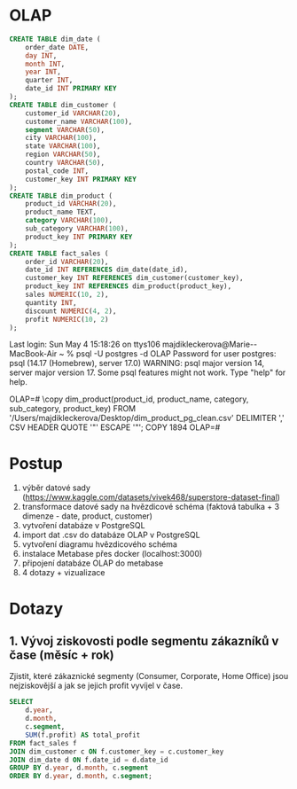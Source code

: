 # OLAP

```sql
CREATE TABLE dim_date (
    order_date DATE,
    day INT,
    month INT,
    year INT,
    quarter INT,
	date_id INT PRIMARY KEY
);
CREATE TABLE dim_customer (
    customer_id VARCHAR(20),
    customer_name VARCHAR(100),
    segment VARCHAR(50),
    city VARCHAR(100),
    state VARCHAR(100),
    region VARCHAR(50),
    country VARCHAR(50),
    postal_code INT,
	customer_key INT PRIMARY KEY
);
CREATE TABLE dim_product (
    product_id VARCHAR(20),
    product_name TEXT,
    category VARCHAR(100),
    sub_category VARCHAR(100),
	product_key INT PRIMARY KEY
);
CREATE TABLE fact_sales (
    order_id VARCHAR(20),
    date_id INT REFERENCES dim_date(date_id),
    customer_key INT REFERENCES dim_customer(customer_key),
    product_key INT REFERENCES dim_product(product_key),
    sales NUMERIC(10, 2),
    quantity INT,
    discount NUMERIC(4, 2),
    profit NUMERIC(10, 2)
);
```




Last login: Sun May  4 15:18:26 on ttys106
majdikleckerova@Marie--MacBook-Air ~ % psql -U postgres -d OLAP
Password for user postgres: 
psql (14.17 (Homebrew), server 17.0)
WARNING: psql major version 14, server major version 17.
         Some psql features might not work.
Type "help" for help.

OLAP=# \copy  dim_product(product_id, product_name, category, sub_category, product_key)
FROM '/Users/majdikleckerova/Desktop/dim_product_pg_clean.csv'
DELIMITER ','
CSV HEADER
QUOTE '"'
ESCAPE '"';
COPY 1894
OLAP=# 


# Postup
1. výběr datové sady (https://www.kaggle.com/datasets/vivek468/superstore-dataset-final)
2. transformace datové sady na hvězdicové schéma (faktová tabulka + 3 dimenze - date, product, customer)
3. vytvoření databáze v PostgreSQL
4. import dat .csv do databáze OLAP v PostgreSQL
5. vytvoření diagramu hvězdicového schéma
6. instalace Metabase přes docker (localhost:3000)
7. připojení databáze OLAP do metabase
8. 4 dotazy + vizualizace


# Dotazy
## 1. Vývoj ziskovosti podle segmentu zákazníků v čase (měsíc + rok)
Zjistit, které zákaznické segmenty (Consumer, Corporate, Home Office) jsou nejziskovější a jak se jejich profit vyvíjel v čase.
```sql
SELECT 
    d.year,
    d.month,
    c.segment,
    SUM(f.profit) AS total_profit
FROM fact_sales f
JOIN dim_customer c ON f.customer_key = c.customer_key
JOIN dim_date d ON f.date_id = d.date_id
GROUP BY d.year, d.month, c.segment
ORDER BY d.year, d.month, c.segment;
```
